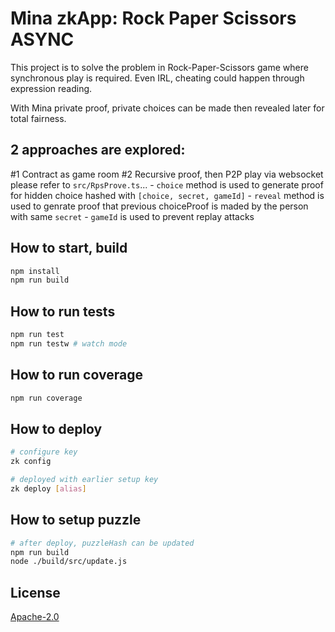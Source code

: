 # Mina zkApp: Rock Paper Scissors ASYNC

This project is to solve the problem in Rock-Paper-Scissors game where synchronous play is required.
Even IRL, cheating could happen through expression reading.

With Mina private proof, private choices can be made then revealed later for total fairness.

## 2 approaches are explored:

#1 Contract as game room
#2 Recursive proof, then P2P play via websocket
    please refer to `src/RpsProve.ts`...
        - `choice` method is used to generate proof for hidden choice hashed with `[choice, secret, gameId]`
        - `reveal` method is used to genrate proof that previous choiceProof is maded by the person with same `secret`
        - `gameId` is used to prevent replay attacks

## How to start, build

```sh
npm install
npm run build
```

## How to run tests

```sh
npm run test
npm run testw # watch mode
```

## How to run coverage

```sh
npm run coverage
```

## How to deploy

```sh
# configure key
zk config

# deployed with earlier setup key
zk deploy [alias]
```

## How to setup puzzle
```sh
# after deploy, puzzleHash can be updated
npm run build
node ./build/src/update.js
```

## License

[Apache-2.0](LICENSE)
